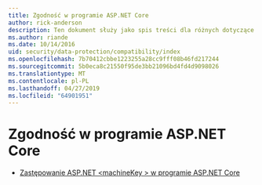 ```yaml
---
title: Zgodność w programie ASP.NET Core
author: rick-anderson
description: Ten dokument służy jako spis treści dla różnych dotyczące przeznaczenia i zgodności ochrony danych programu ASP.NET Core.
ms.author: riande
ms.date: 10/14/2016
uid: security/data-protection/compatibility/index
ms.openlocfilehash: 7b70412cbbe1223255a28cc9fff08b46fd217244
ms.sourcegitcommit: 5b0eca8c21550f95de3bb21096bd4fd4d9098026
ms.translationtype: MT
ms.contentlocale: pl-PL
ms.lasthandoff: 04/27/2019
ms.locfileid: "64901951"
---
```

# <a name="compatibility-in-aspnet-core"></a>Zgodność w programie ASP.NET Core

* [Zastępowanie ASP.NET \<machineKey > w programie ASP.NET Core](xref:security/data-protection/compatibility/replacing-machinekey)
